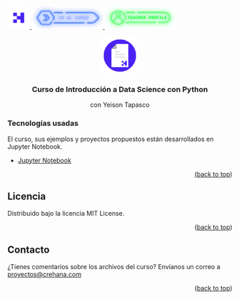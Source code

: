 <div id="top">
  <a href="https://www.crehana.com">
    <img src="images/logo.png" alt="Logo" width="50" height="50">
  </a>
  <a href="https://www.crehana.com/">
    <img src="images/curso.png" alt="Logo" width="160" height="50">
  </a>
  <a href="https://www.linkedin.com/in/yeison-tapasco/">
    <img src="images/teacher.png" alt="Logo" width="160" height="50">
  </a>
</div>

<!-- PROJECT LOGO -->
<br />
<div align="center">
  <a href="https://github.com/crehana-studentxp/introduccion_data_science_python-yeison_tapasco">
    <img src="images/project.png" alt="Logo" width="80" height="80">
  </a>

  <h3 align="center">Curso de Introducción a Data Science con Python</h3>
  <p align="center">con Yeison Tapasco</h3> 
</div>

### Tecnologías usadas

El curso, sus ejemplos y proyectos propuestos están desarrollados en Jupyter Notebook.
<ul>
  <li><a href="https://jupyter.org"> Jupyter Notebook</li>
</ul>

<p align="right">(<a href="#top">back to top</a>)</p>

<!-- LICENSE -->
## Licencia

Distribuido bajo la licencia MIT License. 

<p align="right">(<a href="#top">back to top</a>)</p>

<!-- CONTACT -->
## Contacto

¿Tienes comentarios sobre los archivos del curso? Envíanos un correo a proyectos@crehana.com

<p align="right">(<a href="#top">back to top</a>)</p>
